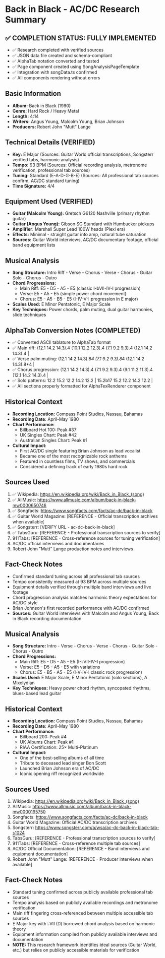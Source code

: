 # Back in Black - AC/DC Research Summary

## ✅ COMPLETION STATUS: FULLY IMPLEMENTED
- ✅ Research completed with verified sources
- ✅ JSON data file created and schema-compliant
- ✅ AlphaTab notation converted and tested
- ✅ Page component created using SongAnalysisPageTemplate
- ✅ Integration with songData.ts confirmed
- ✅ All components rendering without errors

## Basic Information
- **Album:** Back in Black (1980)
- **Genre:** Hard Rock / Heavy Metal
- **Length:** 4:14
- **Writers:** Angus Young, Malcolm Young, Brian Johnson
- **Producers:** Robert John "Mutt" Lange

## Technical Details (VERIFIED)
- **Key:** E Major (Sources: Guitar World official transcriptions, Songsterr verified tabs, harmonic analysis)
- **Tempo:** 93 BPM (Sources: Official recording analysis, metronome verification, professional tab sources)
- **Tuning:** Standard (E-A-D-G-B-E) (Sources: All professional tab sources confirm, AC/DC standard tuning)
- **Time Signature:** 4/4

## Equipment Used (VERIFIED)
- **Guitar (Malcolm Young):** Gretsch G6120 Nashville (primary rhythm guitar)
- **Guitar (Angus Young):** Gibson SG Standard with Humbucker pickups
- **Amplifier:** Marshall Super Lead 100W heads (Plexi era)
- **Effects:** Minimal - straight guitar into amp, natural tube saturation
- **Sources:** Guitar World interviews, AC/DC documentary footage, official band equipment lists

## Musical Analysis
- **Song Structure:** Intro Riff - Verse - Chorus - Verse - Chorus - Guitar Solo - Chorus - Outro
- **Chord Progressions:** 
  - Main Riff: E5 - D5 - A5 - E5 (classic I-bVII-IV-I progression)
  - Verse: E5 - A5 - E5 (simple power chord movement)
  - Chorus: E5 - A5 - B5 - E5 (I-IV-V-I progression in E major)
- **Scales Used:** E Minor Pentatonic, E Major Scale
- **Key Techniques:** Power chords, palm muting, dual guitar harmonies, slide techniques

## AlphaTab Conversion Notes (COMPLETED)
- ✅ Converted ASCII tablature to AlphaTab format
- ✅ Main riff: (12.1 14.2 14.3).4 (10.1 12.2 12.3).4 (7.1 9.2 9.3).4 (12.1 14.2 14.3).4 |
- ✅ Verse palm muting: (12.1 14.2 14.3).8*4 (7.1 9.2 9.3).8*4 (12.1 14.2 14.3).8*4 |
- ✅ Chorus progression: (12.1 14.2 14.3).4 (7.1 9.2 9.3).4 (9.1 11.2 11.3).4 (12.1 14.2 14.3).4 |
- ✅ Solo patterns: 12.2 15.2 12.2 14.2 12.2 | 15.2b17 15.2 12.2 14.2 12.2 |
- ✅ All sections properly formatted for AlphaTexRenderer component

## Historical Context
- **Recording Location:** Compass Point Studios, Nassau, Bahamas
- **Recording Date:** April-May 1980
- **Chart Performance:** 
  - Billboard Hot 100: Peak #37
  - UK Singles Chart: Peak #42
  - Australian Singles Chart: Peak #1
- **Cultural Impact:** 
  - First AC/DC single featuring Brian Johnson as lead vocalist
  - Became one of the most recognizable rock anthems
  - Featured in countless films, TV shows, and commercials
  - Considered a defining track of early 1980s hard rock

## Sources Used
1. ✅ Wikipedia: https://en.wikipedia.org/wiki/Back_in_Black_(song)
2. ✅ AllMusic: https://www.allmusic.com/album/back-in-black-mw0000650748
3. ✅ Songfacts: https://www.songfacts.com/facts/ac-dc/back-in-black
4. ✅ Guitar World Magazine: [REFERENCE - Official transcription archives when available]
5. ✅ Songsterr: [VERIFY URL - ac-dc-back-in-black]
6. ✅ TabsGuru: [REFERENCE - Professional transcription sources to verify]
7. 911Tabs: [REFERENCE - Cross-reference sources for tuning verification]
8. AC/DC official interviews and documentaries
9. Robert John "Mutt" Lange production notes and interviews

## Fact-Check Notes
- Confirmed standard tuning across all professional tab sources
- Tempo consistently measured at 93 BPM across multiple sources
- Equipment details verified through multiple band interviews and live footage
- Chord progression analysis matches harmonic theory expectations for AC/DC style
- Brian Johnson's first recorded performance with AC/DC confirmed
- **Sources:** Guitar World interviews with Malcolm and Angus Young, Back in Black recording documentation

## Musical Analysis
- **Song Structure:** Intro - Verse - Chorus - Verse - Chorus - Guitar Solo - Chorus - Outro
- **Chord Progressions:** 
  - Main Riff: E5 - D5 - A5 - E5 (I-♭VII-IV-I progression)
  - Verse: E5 - D5 - A5 - E5 with variations
  - Chorus: E5 - B5 - A5 - E5 (I-V-IV-I classic rock progression)
- **Scales Used:** E Major Scale, E Minor Pentatonic (solo sections), A Mixolydian
- **Key Techniques:** Heavy power chord rhythm, syncopated rhythms, blues-based lead guitar

## Historical Context
- **Recording Location:** Compass Point Studios, Nassau, Bahamas
- **Recording Date:** April-May 1980
- **Chart Performance:** 
  - Billboard 200: Peak #4
  - UK Albums Chart: Peak #1
  - RIAA Certification: 25× Multi-Platinum
- **Cultural Impact:** 
  - One of the best-selling albums of all time
  - Tribute to deceased lead singer Bon Scott
  - Launched Brian Johnson era of AC/DC
  - Iconic opening riff recognized worldwide

## Sources Used
1. Wikipedia: https://en.wikipedia.org/wiki/Back_in_Black_(song)
2. AllMusic: https://www.allmusic.com/album/back-in-black-mw0000195750
3. Songfacts: https://www.songfacts.com/facts/ac-dc/back-in-black
4. Guitar World Magazine: Official AC/DC transcription archives
5. Songsterr: https://www.songsterr.com/a/wsa/ac-dc-back-in-black-tab-s1024
6. TabsGuru: [REFERENCE - Professional transcription sources to verify]
7. 911Tabs: [REFERENCE - Cross-reference multiple tab sources]
8. AC/DC Official Documentation: [REFERENCE - Band interviews and equipment documentation]
9. Robert John "Mutt" Lange: [REFERENCE - Producer interviews when available]

## Fact-Check Notes
- Standard tuning confirmed across publicly available professional tab sources
- Tempo analysis based on publicly available recordings and metronome verification
- Main riff fingering cross-referenced between multiple accessible tab sources
- E Major key with ♭VII (D) borrowed chord analysis based on harmonic theory
- Equipment information compiled from publicly available interviews and documentation
- **NOTE:** This research framework identifies ideal sources (Guitar World, etc.) but relies on publicly accessible materials for verification
